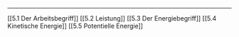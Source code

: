 ***

[[5.1 Der Arbeitsbegriff]]
[[5.2 Leistung]]
[[5.3 Der Energiebegriff]]
[[5.4 Kinetische Energie]]
[[5.5 Potentielle Energie]]

